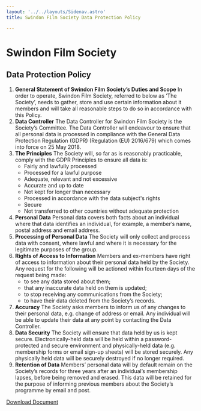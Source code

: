 ```yaml
---
layout: '../../layouts/Sidenav.astro'
title: Swindon Film Society Data Protection Policy

---
```


# Swindon Film Society
## Data Protection Policy
1. __General Statement of Swindon Film Society’s Duties and Scope__
In order to operate, Swindon Film Society, referred to below as ‘The Society’, needs to
gather, store and use certain information about it members and will take all reasonable
steps to do so in accordance with this Policy.
2. __Data Controller__
The Data Controller for Swindon Film Society is the Society’s Committee. The Data
Controller will endeavour to ensure that all personal data is processed in compliance with
the General Data Protection Regulation (GDPR) (Regulation (EU) 2016/679) which comes
into force on 25 May 2018.
3. __The Principles__
The Society will, so far as is reasonably practicable, comply with the GDPR Principles to
ensure all data is:
    * Fairly and lawfully processed
    * Processed for a lawful purpose
    * Adequate, relevant and not excessive
    * Accurate and up to date
    * Not kept for longer than necessary
    * Processed in accordance with the data subject's rights
    * Secure
    * Not transferred to other countries without adequate protection
4. __Personal Data__
Personal data covers both facts about an individual where that data identifies an individual,
for example, a member’s name, postal address and email address.
5. __Processing of Personal Data__
The Society will only collect and process data with consent, where lawful and where it is
necessary for the legitimate purposes of the group.
6. __Rights of Access to Information__
Members and ex-members have right of access to information about their personal data
held by the Society. Any request for the following will be actioned within fourteen days of
the request being made: 
    * to see any data stored about them;
    * that any inaccurate data held on them is updated;
    * to stop receiving any communications from the Society;
    * to have their data deleted from the Society’s records.
7. __Accuracy__
The Society asks members to inform us of any changes to their personal data, e.g. change of
address or email. Any individual will be able to update their data at any point by contacting
the Data Controller.
8. __Data Security__
The Society will ensure that data held by us is kept secure. Electronically-held data will be
held within a password-protected and secure environment and physically-held data (e.g.
membership forms or email sign-up sheets) will be stored securely. Any physically held data
will be securely destroyed if no longer required.
9. __Retention of Data__
Members’ personal data will by default remain on the Society’s records for three years after
an individual’s membership lapses, before being removed and erased. This data will be
retained for the purpose of informing previous members about the Society’s programme by
email and post.

[Download Document](/documents/SFSDataProtectionPolicy.pdf)